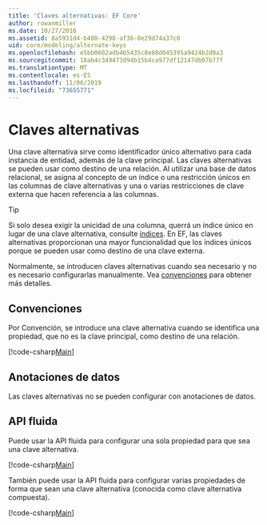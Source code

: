 ```yaml
---
title: 'Claves alternativas: EF Core'
author: rowanmiller
ms.date: 10/27/2016
ms.assetid: 8a5931d4-b480-4298-af36-0e29d74a37c0
uid: core/modeling/alternate-keys
ms.openlocfilehash: e5bb0602adb465435c8e88d045395a9424b2d9a3
ms.sourcegitcommit: 18ab4c349473d94b15b4ca977df12147db07b77f
ms.translationtype: MT
ms.contentlocale: es-ES
ms.lasthandoff: 11/06/2019
ms.locfileid: "73655771"
---
```

# <a name="alternate-keys"></a>Claves alternativas

Una clave alternativa sirve como identificador único alternativo para cada instancia de entidad, además de la clave principal. Las claves alternativas se pueden usar como destino de una relación. Al utilizar una base de datos relacional, se asigna al concepto de un índice o una restricción únicos en las columnas de clave alternativas y una o varias restricciones de clave externa que hacen referencia a las columnas.

> [!TIP]  
> Si solo desea exigir la unicidad de una columna, querrá un índice único en lugar de una clave alternativa, consulte [índices](indexes.md). En EF, las claves alternativas proporcionan una mayor funcionalidad que los índices únicos porque se pueden usar como destino de una clave externa.

Normalmente, se introducen claves alternativas cuando sea necesario y no es necesario configurarlas manualmente. Vea [convenciones](#conventions) para obtener más detalles.

## <a name="conventions"></a>Convenciones

Por Convención, se introduce una clave alternativa cuando se identifica una propiedad, que no es la clave principal, como destino de una relación.

[!code-csharp[Main](../../../samples/core/Modeling/Conventions/AlternateKey.cs?name=AlternateKey&highlight=12)]

## <a name="data-annotations"></a>Anotaciones de datos

Las claves alternativas no se pueden configurar con anotaciones de datos.

## <a name="fluent-api"></a>API fluida

Puede usar la API fluida para configurar una sola propiedad para que sea una clave alternativa.

[!code-csharp[Main](../../../samples/core/Modeling/FluentAPI/AlternateKeySingle.cs?name=AlternateKeySingle&highlight=7,8)]

También puede usar la API fluida para configurar varias propiedades de forma que sean una clave alternativa (conocida como clave alternativa compuesta).

[!code-csharp[Main](../../../samples/core/Modeling/FluentAPI/AlternateKeyComposite.cs?name=AlternateKeyComposite&highlight=7,8)]
